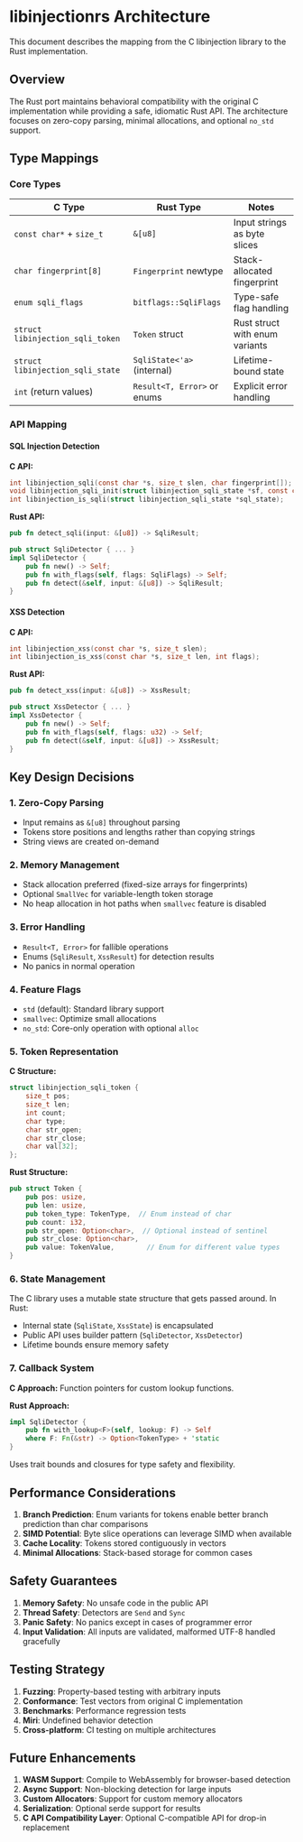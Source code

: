 # libinjectionrs Architecture

This document describes the mapping from the C libinjection library to the Rust implementation.

## Overview

The Rust port maintains behavioral compatibility with the original C implementation while providing a safe, idiomatic Rust API. The architecture focuses on zero-copy parsing, minimal allocations, and optional `no_std` support.

## Type Mappings

### Core Types

| C Type | Rust Type | Notes |
|--------|-----------|-------|
| `const char*` + `size_t` | `&[u8]` | Input strings as byte slices |
| `char fingerprint[8]` | `Fingerprint` newtype | Stack-allocated fingerprint |
| `enum sqli_flags` | `bitflags::SqliFlags` | Type-safe flag handling |
| `struct libinjection_sqli_token` | `Token` struct | Rust struct with enum variants |
| `struct libinjection_sqli_state` | `SqliState<'a>` (internal) | Lifetime-bound state |
| `int` (return values) | `Result<T, Error>` or enums | Explicit error handling |

### API Mapping

#### SQL Injection Detection

**C API:**
```c
int libinjection_sqli(const char *s, size_t slen, char fingerprint[]);
void libinjection_sqli_init(struct libinjection_sqli_state *sf, const char *s, size_t len, int flags);
int libinjection_is_sqli(struct libinjection_sqli_state *sql_state);
```

**Rust API:**
```rust
pub fn detect_sqli(input: &[u8]) -> SqliResult;

pub struct SqliDetector { ... }
impl SqliDetector {
    pub fn new() -> Self;
    pub fn with_flags(self, flags: SqliFlags) -> Self;
    pub fn detect(&self, input: &[u8]) -> SqliResult;
}
```

#### XSS Detection

**C API:**
```c
int libinjection_xss(const char *s, size_t slen);
int libinjection_is_xss(const char *s, size_t len, int flags);
```

**Rust API:**
```rust
pub fn detect_xss(input: &[u8]) -> XssResult;

pub struct XssDetector { ... }
impl XssDetector {
    pub fn new() -> Self;
    pub fn with_flags(self, flags: u32) -> Self;
    pub fn detect(&self, input: &[u8]) -> XssResult;
}
```

## Key Design Decisions

### 1. Zero-Copy Parsing
- Input remains as `&[u8]` throughout parsing
- Tokens store positions and lengths rather than copying strings
- String views are created on-demand

### 2. Memory Management
- Stack allocation preferred (fixed-size arrays for fingerprints)
- Optional `SmallVec` for variable-length token storage
- No heap allocation in hot paths when `smallvec` feature is disabled

### 3. Error Handling
- `Result<T, Error>` for fallible operations
- Enums (`SqliResult`, `XssResult`) for detection results
- No panics in normal operation

### 4. Feature Flags
- `std` (default): Standard library support
- `smallvec`: Optimize small allocations
- `no_std`: Core-only operation with optional `alloc`

### 5. Token Representation

**C Structure:**
```c
struct libinjection_sqli_token {
    size_t pos;
    size_t len;
    int count;
    char type;
    char str_open;
    char str_close;
    char val[32];
};
```

**Rust Structure:**
```rust
pub struct Token {
    pub pos: usize,
    pub len: usize,
    pub token_type: TokenType,  // Enum instead of char
    pub count: i32,
    pub str_open: Option<char>,  // Optional instead of sentinel
    pub str_close: Option<char>,
    pub value: TokenValue,        // Enum for different value types
}
```

### 6. State Management

The C library uses a mutable state structure that gets passed around. In Rust:
- Internal state (`SqliState`, `XssState`) is encapsulated
- Public API uses builder pattern (`SqliDetector`, `XssDetector`)
- Lifetime bounds ensure memory safety

### 7. Callback System

**C Approach:**
Function pointers for custom lookup functions.

**Rust Approach:**
```rust
impl SqliDetector {
    pub fn with_lookup<F>(self, lookup: F) -> Self
    where F: Fn(&str) -> Option<TokenType> + 'static
}
```

Uses trait bounds and closures for type safety and flexibility.

## Performance Considerations

1. **Branch Prediction**: Enum variants for tokens enable better branch prediction than char comparisons
2. **SIMD Potential**: Byte slice operations can leverage SIMD when available
3. **Cache Locality**: Tokens stored contiguously in vectors
4. **Minimal Allocations**: Stack-based storage for common cases

## Safety Guarantees

1. **Memory Safety**: No unsafe code in the public API
2. **Thread Safety**: Detectors are `Send` and `Sync`
3. **Panic Safety**: No panics except in cases of programmer error
4. **Input Validation**: All inputs are validated, malformed UTF-8 handled gracefully

## Testing Strategy

1. **Fuzzing**: Property-based testing with arbitrary inputs
2. **Conformance**: Test vectors from original C implementation
3. **Benchmarks**: Performance regression tests
4. **Miri**: Undefined behavior detection
5. **Cross-platform**: CI testing on multiple architectures

## Future Enhancements

1. **WASM Support**: Compile to WebAssembly for browser-based detection
2. **Async Support**: Non-blocking detection for large inputs
3. **Custom Allocators**: Support for custom memory allocators
4. **Serialization**: Optional serde support for results
5. **C API Compatibility Layer**: Optional C-compatible API for drop-in replacement